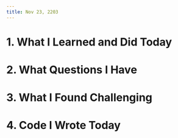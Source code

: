```yaml
---
title: Nov 23, 2203
---
```


# 1. What I Learned and Did Today


# 2. What Questions I Have


# 3. What I Found Challenging


# 4. Code I Wrote Today